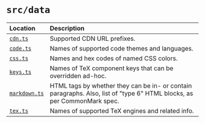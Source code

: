 # `src/data`

| Location | Description |
|:---|:---|
| [`cdn.ts`](cdn.ts) | Supported CDN URL prefixes. |
| [`code.ts`](code.ts) | Names of supported code themes and languages. |
| [`css.ts`](css.ts) | Names and hex codes of named CSS colors. |
| [`keys.ts`](keys.ts) | Names of TeX component keys that can be overridden ad-hoc. |
| [`markdown.ts`](markdown.ts) | HTML tags by whether they can be in- or contain paragraphs. Also, list of "type 6" HTML blocks, as per CommonMark spec. |
| [`tex.ts`](tex.ts) | Names of supported TeX engines and related info. |
